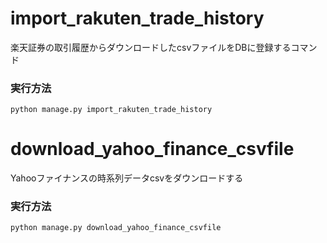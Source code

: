 # import_rakuten_trade_history
楽天証券の取引履歴からダウンロードしたcsvファイルをDBに登録するコマンド
### 実行方法
`python manage.py import_rakuten_trade_history`

# download_yahoo_finance_csvfile
Yahooファイナンスの時系列データcsvをダウンロードする
### 実行方法
`python manage.py download_yahoo_finance_csvfile`
